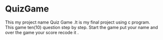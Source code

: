 # QuizGame
This my project name Quiz Game .It is my final project using c program. This game ten(10) question step by step. Start the game put your name and over the game your score recode it .
